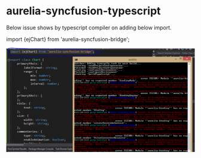 # aurelia-syncfusion-typescript

Below issue shows by typescript compiler on adding below import.


import {ejChart} from 'aurelia-syncfusion-bridge';

![alt text](error-on-ejChart-import.png)
